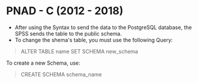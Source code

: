 # PNAD - C (2012 - 2018)

- After using the Syntax to send the data to the PostgreSQL database, the SPSS sends the table to the public schema.
- To change the shema's table, you must use the following Query:

> ALTER TABLE name
> SET SCHEMA new_schema

To create a new Schema, use:

> CREATE SCHEMA schema_name
